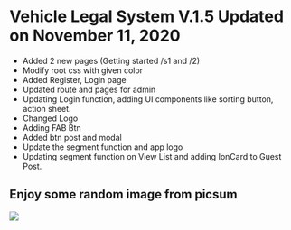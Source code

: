 # Vehicle Legal System V.1.5 Updated on November 11, 2020
 - Added 2 new pages (Getting started /s1 and /2)
 - Modify root css with given color
 - Added Register, Login page
 - Updated route and pages for admin
 - Updating Login function, adding UI components like sorting button, action sheet.
 - Changed Logo
 - Adding FAB Btn
 - Added btn post and modal
 - Update the segment function and app logo
 - Updating segment function on View List and adding IonCard to Guest Post.
 
 ## Enjoy some random image from picsum
 <img src="https://picsum.photos/seed/picsum/536/354" />
